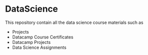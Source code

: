 # DataScience
This repository contain all the data science course materials such as
- Projects
- Datacamp Course Certificates
- Datacamp Projects
- Data Science Assignments

